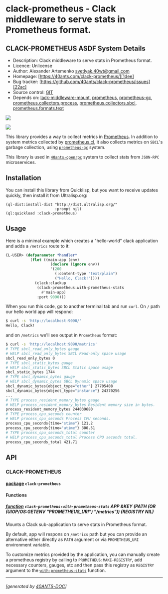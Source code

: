 <a id="x-28CLACK-PROMETHEUS-DOCS-2FINDEX-3A-40README-2040ANTS-DOC-2FLOCATIVES-3ASECTION-29"></a>

# clack-prometheus - Clack middleware to serve stats in Prometheus format.

<a id="clack-prometheus-asdf-system-details"></a>

## CLACK-PROMETHEUS ASDF System Details

* Description: Clack middleware to serve stats in Prometheus format.
* Licence: Unlicense
* Author: Alexander Artemenko <svetlyak.40wt@gmail.com>
* Homepage: [https://40ants.com/clack-prometheus/][1dee]
* Bug tracker: [https://github.com/40ants/clack-prometheus/issues][22ac]
* Source control: [GIT][1e60]
* Depends on: [lack-middleware-mount][7e24], [prometheus][14fa], [prometheus-gc][8b12], [prometheus.collectors.process][563a], [prometheus.collectors.sbcl][a01b], [prometheus.formats.text][b66b]

[![](https://github-actions.40ants.com/40ants/clack-prometheus/matrix.svg?only=ci.run-tests)][c78f]

![](http://quickdocs.org/badge/clack-prometheus.svg)

This library provides a way to collect metrics in [Prometheus][df56]. In addition to system metrics collected by [prometheus.cl][67af], it also collects metrics on `SBCL`'s garbage collection, using [`prometheus-gc`][7e1e] system.

This library is used in [`40ants-openrpc`][c095] system to collect stats from `JSON-RPC` microservices.

<a id="x-28CLACK-PROMETHEUS-DOCS-2FINDEX-3A-3A-40INSTALLATION-2040ANTS-DOC-2FLOCATIVES-3ASECTION-29"></a>

## Installation

You can install this library from Quicklisp, but you want to receive updates quickly, then install it from Ultralisp.org:

```
(ql-dist:install-dist "http://dist.ultralisp.org/"
                      :prompt nil)
(ql:quickload :clack-prometheus)
```
<a id="x-28CLACK-PROMETHEUS-DOCS-2FINDEX-3A-3A-40USAGE-2040ANTS-DOC-2FLOCATIVES-3ASECTION-29"></a>

## Usage

Here is a minimal example which creates a "hello-world" clack application
and adds a `/metrics` route to it:

```lisp
CL-USER> (defparameter *handler*
           (flet ((main-app (env)
                    (declare (ignore env))
                    '(200
                      (:content-type "text/plain")
                      ("Hello, Clack!"))))
             (clack:clackup
              (clack-prometheus:with-prometheus-stats
                #'main-app)
              :port 9090)))
```
When you run this code, go to another terminal tab and run `curl`. On `/` path our hello world app will respond:

```bash
$ curl -s 'http://localhost:9090/'
Hello, Clack!
```
and on `/metrics` we'll see output in `Prometheus` format:

```bash
$ curl -s 'http://localhost:9090/metrics'
# TYPE sbcl_read_only_bytes gauge
# HELP sbcl_read_only_bytes SBCL Read-only space usage
sbcl_read_only_bytes 0
# TYPE sbcl_static_bytes gauge
# HELP sbcl_static_bytes SBCL Static space usage
sbcl_static_bytes 1744
# TYPE sbcl_dynamic_bytes gauge
# HELP sbcl_dynamic_bytes SBCL Dynamic space usage
sbcl_dynamic_bytes{object_type="other"} 27705408
sbcl_dynamic_bytes{object_type="instance"} 24370256
...
# TYPE process_resident_memory_bytes gauge
# HELP process_resident_memory_bytes Resident memory size in bytes.
process_resident_memory_bytes 244039680
# TYPE process_cpu_seconds counter
# HELP process_cpu_seconds Process CPU seconds.
process_cpu_seconds{time="stime"} 121.2
process_cpu_seconds{time="utime"} 300.51
# TYPE process_cpu_seconds_total counter
# HELP process_cpu_seconds_total Process CPU seconds total.
process_cpu_seconds_total 421.71
```
<a id="x-28CLACK-PROMETHEUS-DOCS-2FINDEX-3A-3A-40API-2040ANTS-DOC-2FLOCATIVES-3ASECTION-29"></a>

## API

<a id="x-28CLACK-PROMETHEUS-DOCS-2FINDEX-3A-3A-40CLACK-PROMETHEUS-3FPACKAGE-2040ANTS-DOC-2FLOCATIVES-3ASECTION-29"></a>

### CLACK-PROMETHEUS

<a id="x-28-23A-28-2816-29-20BASE-CHAR-20-2E-20-22CLACK-PROMETHEUS-22-29-20PACKAGE-29"></a>

#### [package](360c) `clack-prometheus`

<a id="x-28CLACK-PROMETHEUS-DOCS-2FINDEX-3A-3A-7C-40CLACK-PROMETHEUS-3FFunctions-SECTION-7C-2040ANTS-DOC-2FLOCATIVES-3ASECTION-29"></a>

#### Functions

<a id="x-28CLACK-PROMETHEUS-3AWITH-PROMETHEUS-STATS-20FUNCTION-29"></a>

##### [function](414a) `clack-prometheus:with-prometheus-stats` APP &KEY (PATH (OR (UIOP/OS:GETENV "PROMETHEUS\_URI") "/metrics")) (REGISTRY NIL)

Mounts a Clack sub-application to serve stats in Prometheus format.

By default, app will respons on `/metrics` path but you can provide an alternative
either directly as `PATH` argument or via `PROMETHEUS`_`URI` environment variable.

To customize metrics provided by the application, you can manually create
a prometheus registry by calling to `PROMETHEUS:MAKE-REGISTRY`, add necessary
counters, gauges, etc and then pass this registry as `REGISTRY` argument to
the [`with-prometheus-stats`][15f2] function.


[7e1e]: /home/runner/work/prometheus-gc/prometheus-gc/docs/build/#x-28-23A-28-2813-29-20BASE-CHAR-20-2E-20-22prometheus-gc-22-29-20ASDF-2FSYSTEM-3ASYSTEM-29
[c095]: https://40ants.com/40ants-openrpc/#x-28-23A-28-2814-29-20BASE-CHAR-20-2E-20-2240ants-openrpc-22-29-20ASDF-2FSYSTEM-3ASYSTEM-29
[1dee]: https://40ants.com/clack-prometheus/
[15f2]: https://40ants.com/clack-prometheus/#x-28CLACK-PROMETHEUS-3AWITH-PROMETHEUS-STATS-20FUNCTION-29
[1e60]: https://github.com/40ants/clack-prometheus
[c78f]: https://github.com/40ants/clack-prometheus/actions
[360c]: https://github.com/40ants/clack-prometheus/blob/d3512dcd3c0f19dd483c370c160d4cf60c05a0e5/src/core.lisp#L1
[414a]: https://github.com/40ants/clack-prometheus/blob/d3512dcd3c0f19dd483c370c160d4cf60c05a0e5/src/core.lisp#L50
[22ac]: https://github.com/40ants/clack-prometheus/issues
[67af]: https://github.com/deadtrickster/prometheus.cl
[df56]: https://prometheus.io/
[7e24]: https://quickdocs.org/lack-middleware-mount
[14fa]: https://quickdocs.org/prometheus
[8b12]: https://quickdocs.org/prometheus-gc
[563a]: https://quickdocs.org/prometheus.collectors.process
[a01b]: https://quickdocs.org/prometheus.collectors.sbcl
[b66b]: https://quickdocs.org/prometheus.formats.text

* * *
###### [generated by [40ANTS-DOC](https://40ants.com/doc/)]
